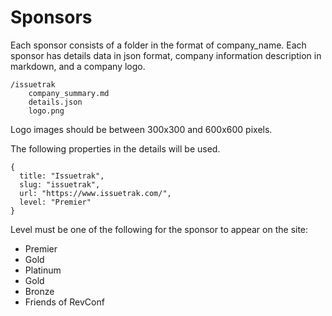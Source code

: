 # Sponsors 

Each sponsor consists of a folder in the format of company_name. Each sponsor has details data in json format, company information description in markdown, and a company logo.

```
/issuetrak
    company_summary.md
    details.json
    logo.png
```

Logo images should be between 300x300 and 600x600 pixels.

The following properties in the details will be used.

```
{
  title: "Issuetrak",
  slug: "issuetrak",
  url: "https://www.issuetrak.com/",
  level: "Premier"
}
```

Level must be one of the following for the sponsor to appear on the site:

- Premier
- Gold
- Platinum
- Gold
- Bronze
- Friends of RevConf
